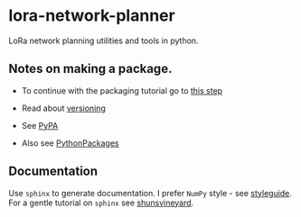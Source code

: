 # lora-network-planner
LoRa network planning utilities and tools in python.


## Notes on making a package.
- To continue with the packaging tutorial go to [this step](https://packaging.python.org/en/latest/tutorials/packaging-projects/#generating-distribution-archives)

- Read about [versioning](https://packaging.python.org/en/latest/guides/distributing-packages-using-setuptools/#pre-release-versioning)

- See [PyPA](https://www.pypa.io/en/latest/)

- Also see [PythonPackages](https://py-pkgs.org/06-documentation)

## Documentation
Use `sphinx` to generate documentation. I prefer `NumPy` style - see [styleguide](https://numpydoc.readthedocs.io/en/latest/format.html#docstring-standard). For a gentle tutorial on `sphinx` see [shunsvineyard](https://shunsvineyard.info/2019/09/19/use-sphinx-for-python-documentation/).
